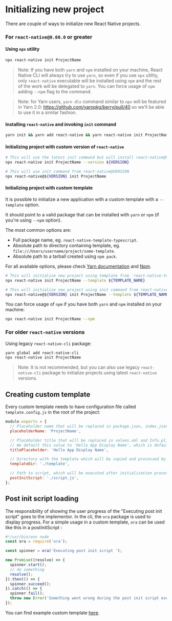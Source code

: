 # Initializing new project

There are couple of ways to initialize new React Native projects.

### For `react-native@0.60.0` or greater

#### Using `npx` utility

```sh
npx react-native init ProjectName
```

> Note: If you have both `yarn` and `npm` installed on your machine, React Native CLI will always try to use `yarn`, so even if you use `npx` utility, only `react-native` executable will be installed using `npm` and the rest of the work will be delegated to `yarn`. You can force usage of `npm` adding `--npm` flag to the command.

> Note: for Yarn users, `yarn dlx` command similar to `npx` will be featured in Yarn 2.0: <https://github.com/yarnpkg/berry/pull/40> so we’ll be able to use it in a similar fashion.

#### Installing `react-native` and invoking `init` command

```sh
yarn init && yarn add react-native && yarn react-native init ProjectName
```

#### Initializing project with custom version of `react-native`

```sh
# This will use the latest init command but will install react-native@VERSION and use its template
npx react-native init ProjectName --version ${VERSION}

# This will use init command from react-native@VERSION
npx react-native@${VERSION} init ProjectName
```

#### Initializing project with custom template

It is possible to initialize a new application with a custom template with
a `--template` option.

It should point to a valid package that can be installed with `yarn` or `npm` (if you're using `--npm` option).

The most common options are:

- Full package name, eg. `react-native-template-typescript`.
- Absolute path to directory containing template, eg. `file:///Users/username/project/some-template`.
- Absolute path to a tarball created using `npm pack`.

For all available options, please check [Yarn documentation](https://classic.yarnpkg.com/en/docs/cli/add/#toc-adding-dependencies) and [Npm](https://docs.npmjs.com/cli/v6/commands/npm-install#synopsis).

```sh
# This will initialize new project using template from `react-native-template-typescript` package
npx react-native init ProjectName --template ${TEMPLATE_NAME}

# This will initialize new project using init command from react-native@VERSION but will use a custom template
npx react-native@${VERSION} init ProjectName --template ${TEMPLATE_NAME}
```

You can force usage of `npm` if you have both `yarn` and `npm` installed on your machine:

```sh
npx react-native init ProjectName --npm
```

### For older `react-native` versions

Using legacy `react-native-cli` package:

```sh
yarn global add react-native-cli
npx react-native init ProjectName
```

> Note: It is not recommended, but you can also use legacy `react-native-cli` package to initialize projects using latest `react-native` versions.

## Creating custom template

Every custom template needs to have configuration file called `template.config.js` in the root of the project:

```js
module.exports = {
  // Placeholder name that will be replaced in package.json, index.json, android/, ios/ for a project name.
  placeholderName: 'ProjectName',

  // Placeholder title that will be replaced in values.xml and Info.plist with title provided by the user.
  // We default this value to 'Hello App Display Name', which is default placeholder in react-native template.
  titlePlaceholder: 'Hello App Display Name',

  // Directory with the template which will be copied and processed by React Native CLI. Template directory should have package.json with all dependencies specified, including `react-native`.
  templateDir: './template',

  // Path to script, which will be executed after initialization process, but before installing all the dependencies specified in the template. This script runs as a shell script but you can change that (e.g. to Node) by using a shebang (see example custom template).
  postInitScript: './script.js',
};
```

## Post init script loading

The responsibility of showing the user progress of the "Executing post init script" goes to the implementor. In the cli, the `ora` package is used to display progress.
For a simple usage in a custom template, `ora` can be used like this in a postInitScript :

```javascript
#!/usr/bin/env node
const ora = require('ora');

const spinner = ora('Executing post init script ');

new Promise((resolve) => {
  spinner.start();
  // do something
  resolve();
}).then(() => {
  spinner.succeed();
}).catch(() => {
  spinner.fail();
  throw new Error('Something went wrong during the post init script execution');
});
```

You can find example custom template [here](https://github.com/Esemesek/react-native-new-template).
